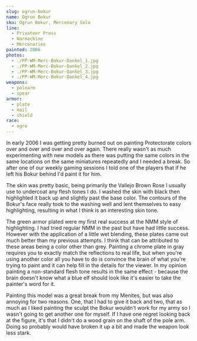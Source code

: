 ```yaml
---
slug: ogrun-bokur
name: Ogrun Bokur
sku: Ogrun Bokur, Mercenary Solo
line:
  - Privateer Press
  - Warmachine
  - Mercenaries
painted: 2006
photos:
  - ./PP-WM-Merc-Bokur-Dankel_1.jpg
  - ./PP-WM-Merc-Bokur-Dankel_2.jpg
  - ./PP-WM-Merc-Bokur-Dankel_3.jpg
  - ./PP-WM-Merc-Bokur-Dankel_4.jpg
weapons:
  - polearm
  - spear
armor:
  - plate
  - mail
  - shield
race:
  - ogre
---
```


In early 2006 I was getting pretty burned out on painting Protectorate colors over and over and over and over again. There really wasn't as much experimenting with new models as there was putting the same colors in the same locations on the same miniatures repeatedly and I needed a break. So after one of our weekly gaming sessions I told one of the players that if he left his Bokur behind I'd paint it for him.

The skin was pretty basic, being primarily the Vallejo Brown Rose I usually use to undercoat any flesh tones I do. I washed the skin with black then highlighted it back up and slightly past the base color. The contours of the Bokur's face really took to the washing well and lent themselves to easy highlighting, resulting in what I think is an interesting skin tone.

The green armor plated were my first real success at the NMM style of highlighting. I had tried regular NMM in the past but have had little success. However with the application of a little wet blending, these plates came out much better than my previous attempts. I think that can be attributed to these areas being a color other than grey. Painting a chrome plate in gray requires you to exactly match the reflections to real life, but when you're using another color all you have to do is convince the brain of what you're trying to paint and it can help fill in the details for the viewer. In my opinion painting a non-standard flesh tone results in the same effect - because the brain doesn't know what a blue elf should look like it's easier to take the painter's word for it.

Painting this model was a great break from my Menites, but was also annoying for two reasons. One, that I had to give it back and two, that as much as I liked painting the sculpt the Bokur wouldn't work for my army so I wasn't going to get another one for myself. If I have one regret looking back at the figure, it's that I didn't do a wood grain on the shaft of the pole arm. Doing so probably would have broken it up a bit and made the weapon look less stark.
